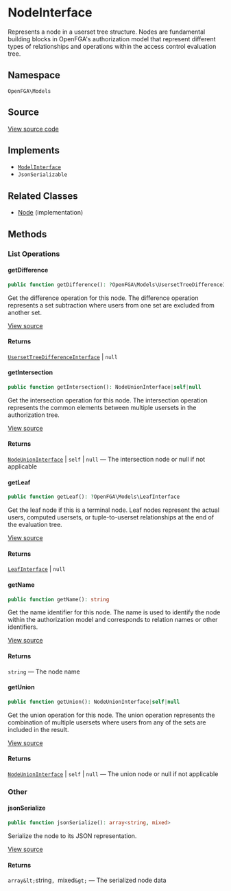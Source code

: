 # NodeInterface

Represents a node in a userset tree structure. Nodes are fundamental building blocks in OpenFGA&#039;s authorization model that represent different types of relationships and operations within the access control evaluation tree.

## Namespace

`OpenFGA\Models`

## Source

[View source code](https://github.com/evansims/openfga-php/blob/main/src/Models/NodeInterface.php)

## Implements

* [`ModelInterface`](ModelInterface.md)
* `JsonSerializable`

## Related Classes

* [Node](Models/Node.md) (implementation)

## Methods

### List Operations

#### getDifference

```php
public function getDifference(): ?OpenFGA\Models\UsersetTreeDifferenceInterface

```

Get the difference operation for this node. The difference operation represents a set subtraction where users from one set are excluded from another set.

[View source](https://github.com/evansims/openfga-php/blob/main/src/Models/NodeInterface.php#L26)

#### Returns

[`UsersetTreeDifferenceInterface`](UsersetTreeDifferenceInterface.md) &#124; `null`

#### getIntersection

```php
public function getIntersection(): NodeUnionInterface|self|null

```

Get the intersection operation for this node. The intersection operation represents the common elements between multiple usersets in the authorization tree.

[View source](https://github.com/evansims/openfga-php/blob/main/src/Models/NodeInterface.php#L36)

#### Returns

[`NodeUnionInterface`](NodeUnionInterface.md) &#124; `self` &#124; `null` — The intersection node or null if not applicable

#### getLeaf

```php
public function getLeaf(): ?OpenFGA\Models\LeafInterface

```

Get the leaf node if this is a terminal node. Leaf nodes represent the actual users, computed usersets, or tuple-to-userset relationships at the end of the evaluation tree.

[View source](https://github.com/evansims/openfga-php/blob/main/src/Models/NodeInterface.php#L46)

#### Returns

[`LeafInterface`](LeafInterface.md) &#124; `null`

#### getName

```php
public function getName(): string

```

Get the name identifier for this node. The name is used to identify the node within the authorization model and corresponds to relation names or other identifiers.

[View source](https://github.com/evansims/openfga-php/blob/main/src/Models/NodeInterface.php#L56)

#### Returns

`string` — The node name

#### getUnion

```php
public function getUnion(): NodeUnionInterface|self|null

```

Get the union operation for this node. The union operation represents the combination of multiple usersets where users from any of the sets are included in the result.

[View source](https://github.com/evansims/openfga-php/blob/main/src/Models/NodeInterface.php#L66)

#### Returns

[`NodeUnionInterface`](NodeUnionInterface.md) &#124; `self` &#124; `null` — The union node or null if not applicable

### Other

#### jsonSerialize

```php
public function jsonSerialize(): array<string, mixed>

```

Serialize the node to its JSON representation.

[View source](https://github.com/evansims/openfga-php/blob/main/src/Models/NodeInterface.php#L74)

#### Returns

`array&lt;`string`, `mixed`&gt;` — The serialized node data
